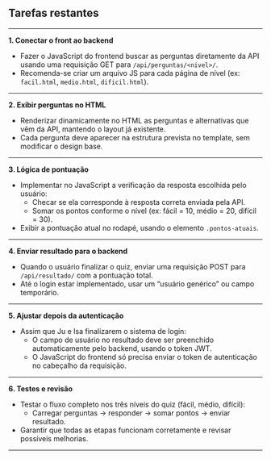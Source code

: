 ## Tarefas restantes

---

 **1. Conectar o front ao backend**

- Fazer o JavaScript do frontend buscar as perguntas diretamente da API usando uma requisição GET para `/api/perguntas/<nivel>/`.
- Recomenda-se criar um arquivo JS para cada página de nível (ex: `facil.html`, `medio.html`, `dificil.html`).

---

 **2. Exibir perguntas no HTML**

- Renderizar dinamicamente no HTML as perguntas e alternativas que vêm da API, mantendo o layout já existente.
- Cada pergunta deve aparecer na estrutura prevista no template, sem modificar o design base.

---

**3. Lógica de pontuação**

- Implementar no JavaScript a verificação da resposta escolhida pelo usuário:
  - Checar se ela corresponde à resposta correta enviada pela API.
  - Somar os pontos conforme o nível (ex: fácil = 10, médio = 20, difícil = 30).
- Exibir a pontuação atual no rodapé, usando o elemento `.pontos-atuais`.

---

 **4. Enviar resultado para o backend**

- Quando o usuário finalizar o quiz, enviar uma requisição POST para `/api/resultado/` com a pontuação total.
- Até o login estar implementado, usar um “usuário genérico” ou campo temporário.

---

 **5. Ajustar depois da autenticação**

- Assim que Ju e Isa finalizarem o sistema de login:
  - O campo de usuário no resultado deve ser preenchido automaticamente pelo backend, usando o token JWT.
  - O JavaScript do frontend só precisa enviar o token de autenticação no cabeçalho da requisição.

---

**6. Testes e revisão**

- Testar o fluxo completo nos três níveis do quiz (fácil, médio, difícil):
  - Carregar perguntas → responder → somar pontos → enviar resultado.
- Garantir que todas as etapas funcionam corretamente e revisar possíveis melhorias.

---
